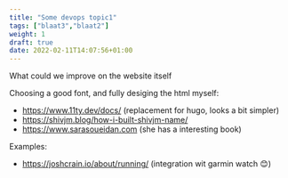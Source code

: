 ```yaml
---
title: "Some devops topic1"
tags: ["blaat3","blaat2"]
weight: 1
draft: true
date: 2022-02-11T14:07:56+01:00
---
```


What could we improve on the website itself

Choosing a good font, and fully desiging the html myself:
* https://www.11ty.dev/docs/ (replacement for hugo, looks a bit simpler)
* https://shivjm.blog/how-i-built-shivjm-name/
* https://www.sarasoueidan.com (she has a interesting book)

Examples:
* https://joshcrain.io/about/running/ (integration wit garmin watch 😊)
